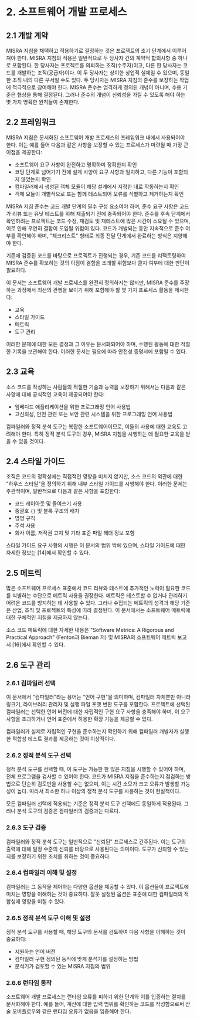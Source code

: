 # 2. 소프트웨어 개발 프로세스

## 2.1 개발 계약

MISRA 지침을 채택하고 적용하기로 결정하는 것은 프로젝트의 초기 단계에서 이루어져야 한다. MISRA 지침의 적용은 일반적으로 두 당사자 간의 계약적 합의사항 중 하나로 포함된다. 한 당사자는 프로젝트를 의뢰하는 조직(수주자)이고, 다른 한 당사자는 코드를 개발하는 조직(공급자)이다. 이 두 당사자는 상이한 상업적 실체일 수 있으며, 동일한 조직 내의 다른 부서일 수도 있다. 두 당사자는 MISRA 지침의 준수를 보장하는 작업에 적극적으로 참여해야 한다. MISRA 준수는 엄격하게 정의된 개념이 아니며, 수용 기준은 협상을 통해 결정된다. 그러나 준수의 개념이 신뢰성을 가질 수 있도록 해야 하는 몇 가지 명확한 원칙들이 존재한다.

## 2.2 프레임워크

MISRA 지침은 문서화된 소프트웨어 개발 프로세스의 프레임워크 내에서 사용되어야 한다. 이는 예를 들어 다음과 같은 사항을 보장할 수 있는 프로세스가 마련될 때 가장 큰 이점을 제공한다:

- 소프트웨어 요구 사항이 완전하고 명확하며 정확한지 확인
- 코딩 단계로 넘어가기 전에 설계 사양이 요구 사항과 일치하고, 다른 기능이 포함되지 않았는지 확인
- 컴파일러에서 생성된 객체 모듈이 해당 설계에서 지정한 대로 작동하는지 확인
- 객체 모듈이 개별적으로 또는 함께 테스트되어 오류를 식별하고 제거하는지 확인

MISRA 지침 준수는 코드 개발 단계의 필수 구성 요소여야 하며, 준수 요구 사항은 코드가 리뷰 또는 유닛 테스트를 위해 제출되기 전에 충족되어야 한다. 준수를 후속 단계에서 확인하려는 프로젝트는 코드 수정, 재검토 및 재테스트에 많은 시간이 소요될 수 있으며, 이로 인해 우연히 결함이 도입될 위험이 있다. 코드가 개발되는 동안 지속적으로 준수 여부를 확인해야 하며, "체크리스트" 형태로 최종 전달 단계에서 완료하는 방식은 지양해야 한다.

기존에 검증된 코드를 바탕으로 프로젝트가 진행되는 경우, 기존 코드를 리팩토링하여 MISRA 준수를 확보하는 것의 이점이 결함을 초래할 위험보다 클지 여부에 대한 판단이 필요하다.

이 문서는 소프트웨어 개발 프로세스를 완전히 정의하지는 않지만, MISRA 준수를 주장하는 과정에서 최선의 관행을 보이기 위해 포함해야 할 몇 가지 프로세스 활동을 제시한다:

- 교육
- 스타일 가이드
- 메트릭
- 도구 관리

이러한 문제에 대한 모든 결정과 그 이유는 문서화되어야 하며, 수행된 활동에 대한 적절한 기록을 보관해야 한다. 이러한 문서는 필요에 따라 안전성 증명서에 포함될 수 있다.

## 2.3 교육

소스 코드를 작성하는 사람들의 적절한 기술과 능력을 보장하기 위해서는 다음과 같은 사항에 대해 공식적인 교육이 제공되어야 한다:

- 임베디드 애플리케이션을 위한 프로그래밍 언어 사용법
- 고신뢰성, 안전 관련 또는 보안 관련 시스템을 위한 프로그래밍 언어 사용법

컴파일러와 정적 분석 도구는 복잡한 소프트웨어이므로, 이들의 사용에 대한 교육도 고려해야 한다. 특히 정적 분석 도구의 경우, MISRA 지침을 시행하는 데 필요한 교육을 받을 수 있을 것이다.

## 2.4 스타일 가이드

조직은 코드의 정확성에는 직접적인 영향을 미치지 않지만, 소스 코드의 외관에 대한 "하우스 스타일"을 정의하기 위해 내부 스타일 가이드를 시행해야 한다. 이러한 문제는 주관적이며, 일반적으로 다음과 같은 사항을 포함한다:

- 코드 레이아웃 및 들여쓰기 사용
- 중괄호 `{}` 및 블록 구조의 배치
- 명명 규칙
- 주석 사용
- 회사 이름, 저작권 고지 및 기타 표준 파일 헤더 정보 포함

스타일 가이드 요구 사항의 시행은 이 문서의 범위 밖에 있으며, 스타일 가이드에 대한 자세한 정보는 [14]에서 확인할 수 있다.

## 2.5 메트릭

많은 소프트웨어 프로세스 표준에서 코드 리뷰와 테스트에 추가적인 노력이 필요한 코드를 식별하는 수단으로 메트릭 사용을 권장한다. 메트릭은 테스트할 수 없거나 관리하기 어려운 코드를 방지하는 데 사용할 수 있다. 그러나 수집되는 메트릭의 성격과 해당 기준은 산업, 조직 및 프로젝트의 특성에 따라 결정된다. 이 문서에서는 소프트웨어 메트릭에 대한 구체적인 지침을 제공하지 않는다.

소스 코드 메트릭에 대한 자세한 내용은 "Software Metrics: A Rigorous and Practical Approach" (Fenton과 Bieman 저) 및 MISRA의 소프트웨어 메트릭 보고서 [16]에서 확인할 수 있다.

## 2.6 도구 관리

### 2.6.1 컴파일러 선택

이 문서에서 "컴파일러"라는 용어는 "언어 구현"을 의미하며, 컴파일러 자체뿐만 아니라 링크기, 라이브러리 관리자 및 실행 파일 포맷 변환 도구를 포함한다. 프로젝트에 선택된 컴파일러는 선택한 언어 버전에 대한 자립적인 구현 요구 사항을 충족해야 하며, 이 요구 사항을 초과하거나 언어 표준에서 허용한 확장 기능을 제공할 수 있다.

컴파일러가 실제로 자립적인 구현을 준수하는지 확인하기 위해 컴파일러 개발자가 실행한 적합성 테스트 결과를 제공하는 것이 이상적이다.

### 2.6.2 정적 분석 도구 선택

정적 분석 도구를 선택할 때, 이 도구는 가능한 한 많은 지침을 시행할 수 있어야 하며, 전체 프로그램을 검사할 수 있어야 한다. 코드가 MISRA 지침을 준수하는지 점검하는 방법으로 단순히 검토만을 사용할 수는 없으며, 이는 시간 소모가 크고 오류가 발생할 가능성이 높다. 따라서 최소한 하나 이상의 정적 분석 도구를 사용하는 것이 현실적이다.

모든 컴파일러 선택에 적용되는 기준은 정적 분석 도구 선택에도 동일하게 적용된다. 그러나 분석 도구의 검증은 컴파일러의 검증과는 다르다.

### 2.6.3 도구 검증

컴파일러와 정적 분석 도구는 일반적으로 "신뢰된" 프로세스로 간주된다. 이는 도구의 출력에 대해 일정 수준의 신뢰를 바탕으로 사용된다는 의미이다. 도구가 신뢰할 수 있는지를 보장하기 위한 조치를 취하는 것이 중요하다.

### 2.6.4 컴파일러 이해 및 설정

컴파일러는 그 동작을 제어하는 다양한 옵션을 제공할 수 있다. 이 옵션들이 프로젝트에 미치는 영향을 이해하는 것이 중요하다. 잘못 설정된 옵션은 표준에 대한 컴파일러의 적합성에 영향을 미칠 수 있다.

### 2.6.5 정적 분석 도구 이해 및 설정

정적 분석 도구를 사용할 때, 해당 도구의 문서를 검토하여 다음 사항을 이해하는 것이 중요하다:

- 지원하는 언어 버전
- 컴파일러 구현 정의된 동작에 맞게 분석기를 설정하는 방법
- 분석기가 검토할 수 있는 MISRA 지침의 범위

### 2.6.6 런타임 동작

소프트웨어 개발 프로세스는 런타임 오류를 피하기 위한 단계와 이를 입증하는 절차를 문서화해야 한다. 예를 들어, 계산에 대한 입력 범위를 확인하는 코드를 작성함으로써 산술 오버플로우와 같은 런타임 오류가 없음을 입증해야 한다.
